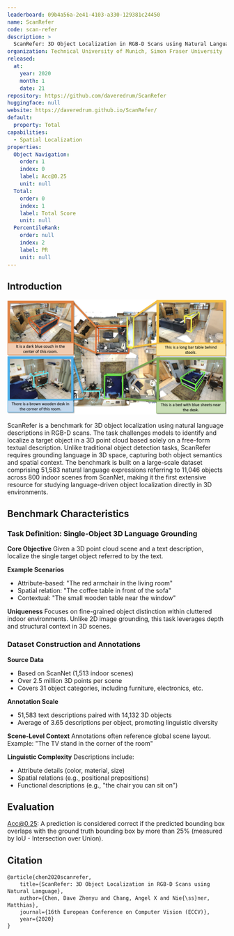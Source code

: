 ```yaml
---
leaderboard: 09b4a56a-2e41-4103-a330-129381c24450
name: ScanRefer
code: scan-refer
description: >
  ScanRefer: 3D Object Localization in RGB-D Scans using Natural Language
organization: Technical University of Munich, Simon Fraser University
released:
  at:
    year: 2020
    month: 1
    date: 21
repository: https://github.com/daveredrum/ScanRefer
huggingface: null
website: https://daveredrum.github.io/ScanRefer/
default:
  property: Total
capabilities:
  - Spatial Localization
properties:
  Object Navigation:
    order: 1
    index: 0
    label: Acc@0.25
    unit: null
  Total:
    order: 0
    index: 1
    label: Total Score
    unit: null
  PercentileRank:
    order: null
    index: 2
    label: PR
    unit: null
---
```


## Introduction

![alt text](assets/Scanrefer.png)

ScanRefer is a benchmark for 3D object localization using natural language descriptions in RGB-D scans. The task challenges models to identify and localize a target object in a 3D point cloud based solely on a free-form textual description. Unlike traditional object detection tasks, ScanRefer requires grounding language in 3D space, capturing both object semantics and spatial context. The benchmark is built on a large-scale dataset comprising 51,583 natural language expressions referring to 11,046 objects across 800 indoor scenes from ScanNet, making it the first extensive resource for studying language-driven object localization directly in 3D environments.

## Benchmark Characteristics

### Task Definition: Single-Object 3D Language Grounding

**Core Objective**
Given a 3D point cloud scene and a text description, localize the single target object referred to by the text.

**Example Scenarios**

- Attribute-based: "The red armchair in the living room"
- Spatial relation: "The coffee table in front of the sofa"
- Contextual: "The small wooden table near the window"

**Uniqueness**
Focuses on fine-grained object distinction within cluttered indoor environments.
Unlike 2D image grounding, this task leverages depth and structural context in 3D scenes.

### Dataset Construction and Annotations

**Source Data**

- Based on ScanNet (1,513 indoor scenes)
- Over 2.5 million 3D points per scene
- Covers 31 object categories, including furniture, electronics, etc.

**Annotation Scale**

- 51,583 text descriptions paired with 14,132 3D objects
- Average of 3.65 descriptions per object, promoting linguistic diversity

**Scene-Level Context**
Annotations often reference global scene layout.
Example: "The TV stand in the corner of the room"

**Linguistic Complexity**
Descriptions include:

- Attribute details (color, material, size)
- Spatial relations (e.g., positional prepositions)
- Functional descriptions (e.g., "the chair you can sit on")

## Evaluation

Acc@0.25: A prediction is considered correct if the predicted bounding box overlaps with the ground truth bounding box by more than 25% (measured by IoU - Intersection over Union).

## Citation

```
@article{chen2020scanrefer,
    title={ScanRefer: 3D Object Localization in RGB-D Scans using Natural Language},
    author={Chen, Dave Zhenyu and Chang, Angel X and Nie{\ss}ner, Matthias},
    journal={16th European Conference on Computer Vision (ECCV)},
    year={2020}
}
```

